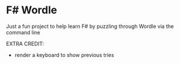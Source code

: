 # F# Wordle
Just a fun project to help learn F# by puzzling through Wordle via the command line

EXTRA CREDIT:
- render a keyboard to show previous tries
